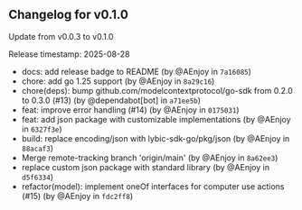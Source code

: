 ## Changelog for v0.1.0

Update from v0.0.3 to v0.1.0

Release timestamp: 2025-08-28

- docs: add release badge to README (by @AEnjoy in `7a16085`) 
- chore: add go 1.25 support (by @AEnjoy in `8a29c16`) 
- chore(deps): bump github.com/modelcontextprotocol/go-sdk from 0.2.0 to 0.3.0 (#13) (by @dependabot[bot] in `a71ee5b`) 
- feat: improve error handling  (#14) (by @AEnjoy in `0175031`) 
- feat: add json package with customizable implementations (by @AEnjoy in `6327f3e`) 
- build: replace encoding/json with lybic-sdk-go/pkg/json (by @AEnjoy in `88acaf3`) 
- Merge remote-tracking branch 'origin/main' (by @AEnjoy in `8a62ee3`) 
- replace custom json package with standard library (by @AEnjoy in `d5f6334`) 
- refactor(model): implement oneOf interfaces for computer use actions (#15) (by @AEnjoy in `fdc2ff8`) 
